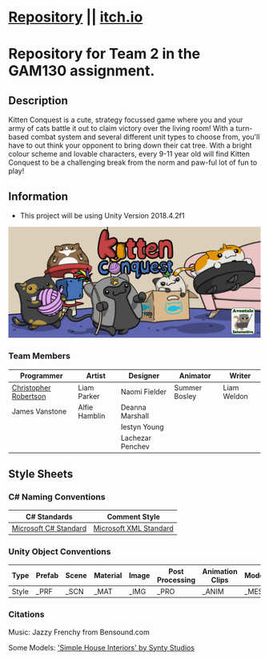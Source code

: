 # [Repository](https://github.com/Koltonix/gam130-aventale-interactive) || [itch.io](https://koltonix.itch.io/kitten-conquest)
# Repository for Team 2 in the GAM130 assignment.
## Description
Kitten Conquest is a cute, strategy focussed game where you and your army of cats battle it out to claim victory over the living room! With a turn-based combat system and several different unit types to choose from, you'll have to out think your opponent to bring down their cat tree. With a bright colour scheme and lovable characters, every 9-11 year old will find Kitten Conquest to be a challenging break from the norm and paw-ful lot of fun to play!

## Information
- This project will be using Unity Version 2018.4.2f1 

![Banner](https://github.com/Koltonix/gam130-aventale-interactive/blob/development/Images/Publishable%20pieces/cat_banner.png)

### Team Members
|Programmer                                          |Artist       |Designer       |Animator     |Writer
|----------------------------------------------------|-------------|----------------|-------------|-----------|
|[Christopher Robertson](https://github.com/Koltonix)|Liam Parker  |Naomi Fielder   |Summer Bosley|Liam Weldon|
|James Vanstone                					     |Alfie Hamblin|Deanna Marshall |             |           |
|                               				     |             |Iestyn Young    |             |           |
|                               				     |             |Lachezar Penchev|             |           |

## Style Sheets
### C# Naming Conventions

|C# Standards                                                                                                                              |Comment Style                   |
|------------------------------------------------------------------------------------------------------------------------------------------|--------------------------------|
|[Microsoft C# Standard](https://docs.microsoft.com/en-us/dotnet/standard/design-guidelines/general-naming-conventions?redirectedfrom=MSDN)|[Microsoft XML Standard](https://docs.microsoft.com/en-us/dotnet/csharp/codedoc)|


### Unity Object Conventions
|Type  |Prefab|Scene|Material|Image|Post Processing|Animation Clips|Models|Textures|
|------|------|-----|--------|-----|---------------|---------------|------|--------|
|Style |_PRF  |_SCN |_MAT    |_IMG |_PRO           |_ANIM          |_MESH |_T      |

### Citations
Music: Jazzy Frenchy from Bensound.com

Some Models: ['Simple House Interiors' by Synty Studios](https://assetstore.unity.com/packages/3d/props/interior/simple-house-interiors-cartoon-assets-38027)
